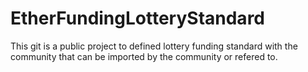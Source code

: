 # EtherFundingLotteryStandard
This git is a public project to defined lottery funding standard with the community that can be imported by the community or refered to.
